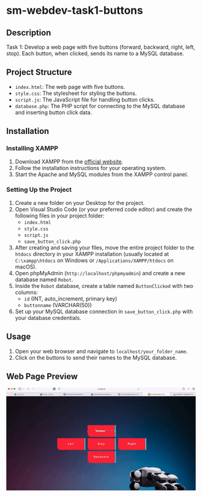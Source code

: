 # sm-webdev-task1-buttons

## Description
Task 1: Develop a web page with five buttons (forward, backward, right, left, stop). Each button, when clicked, sends its name to a MySQL database.

## Project Structure
- `index.html`: The web page with five buttons.
- `style.css`: The stylesheet for styling the buttons.
- `script.js`: The JavaScript file for handling button clicks.
- `database.php`: The PHP script for connecting to the MySQL database and inserting button click data.

## Installation

### Installing XAMPP
1. Download XAMPP from the [official website](https://www.apachefriends.org/index.html).
2. Follow the installation instructions for your operating system.
3. Start the Apache and MySQL modules from the XAMPP control panel.

### Setting Up the Project
1. Create a new folder on your Desktop for the project.
2. Open Visual Studio Code (or your preferred code editor) and create the following files in your project folder:
    - `index.html`
    - `style.css`
    - `script.js`
    - `save_button_click.php`
3. After creating and saving your files, move the entire project folder to the `htdocs` directory in your XAMPP installation (usually located at `C:\xampp\htdocs` on Windows or `/Applications/XAMPP/htdocs` on macOS).
4. Open phpMyAdmin (`http://localhost/phpmyadmin`) and create a new database named `Robot`.
5. Inside the `Robot` database, create a table named `ButtonClicked` with two columns:
   - `id` (INT, auto_increment, primary key)
   - `buttonname` (VARCHAR(50))
6. Set up your MySQL database connection in `save_button_click.php` with your database credentials.

## Usage
1. Open your web browser and navigate to `localhost/your_folder_name`.
2. Click on the buttons to send their names to the MySQL database.

## Web Page Preview
![Web Page Preview](button.gif)


